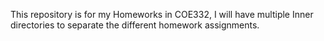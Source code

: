 This repository is for my Homeworks in COE332, I will have multiple Inner directories to separate the different homework assignments.

